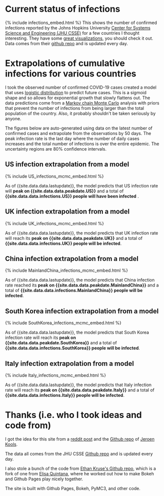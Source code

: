 # Current status of infections

{% include infections_embed.html %}
This shows the number of confirmed infections reported by the Johns Hopkins University [Center for Systems Science and Engineering (JHU CSSE)](https://systems.jhu.edu/) for a few countries I thought interesting. They have some [great visualizations](https://www.arcgis.com/apps/opsdashboard/index.html#/bda7594740fd40299423467b48e9ecf6), you should check it out. Data comes from their [github repo](https://github.com/CSSEGISandData/COVID-19) and is updated every day.

# Extrapolations of cumulative infections for various countries

I took the observed number of confirmed COVID-19 cases created a model that uses [logistic distribution](https://en.wikipedia.org/wiki/Logistic_distribution) to predict future cases. This is a sigmoid shape and so allows for exponential growth that slowly flattens out. The data predictions come from a [Markov chain Monte Carlo](https://en.wikipedia.org/wiki/Hamiltonian_Monte_Carlo) analysis with priors that prevent the number of infections from being larger than the total population of the country. Also, it probably shouldn't be taken seriously by anyone.

The figures below are auto-generated using data on the latest number of confirmed cases and extrapolate from the observations by 50 days. The peak infection rate is the last day where the number of daily cases increases and the total number of infections is over the entire epidemic. The uncertainty regions are 80% confidence intervals.

## US infection extrapolation from a model

{% include US_infections_mcmc_embed.html %}

As of {{site.data.data.lastupdate}}, the model predicts that US infection rate will **peak on {{site.data.data.peakdate.US}}** and a total of **{{site.data.data.infections.US}} people will have been infected** .

## UK infection extrapolation from a model

{% include UK_infections_mcmc_embed.html %}

As of {{site.data.data.lastupdate}}, the model predicts that UK infection rate will reach its **peak on {{site.data.data.peakdate.UK}}** and a total of **{{site.data.data.infections.UK}} people will be infected**.

## China infection extrapolation from a model

{% include MainlandChina_infections_mcmc_embed.html %}

As of {{site.data.data.lastupdate}}, the model predicts that China infection rate reached its **peak on {{site.data.data.peakdate.MainlandChina}}** and a total of **{{site.data.data.infections.MainlandChina}} people will be infected**.


<!-- # Outside China infection extrapolation from a model

{% include OutsideChina_infections_mcmc_embed.html %}

As of {{site.data.data.lastupdate}}, the model predicts that for all counties other than China the infection rate will reach its peak on {{site.data.data.peakdate.OutsideChina}} and **{{site.data.data.infections.OutsideChina}} people will be infected**. -->

## South Korea infection extrapolation from a model

{% include SouthKorea_infections_mcmc_embed.html %}

As of {{site.data.data.lastupdate}}, the model predicts that South Korea infection rate will reach its **peak on {{site.data.data.peakdate.SouthKorea}}** and a total of **{{site.data.data.infections.SouthKorea}} people will be infected**.

## Italy infection extrapolation from a model

{% include Italy_infections_mcmc_embed.html %}

As of {{site.data.data.lastupdate}}, the model predicts that Italy infection rate will reach its **peak on {{site.data.data.peakdate.Italy}}** and a total of **{{site.data.data.infections.Italy}} people will be infected**.


# Thanks (i.e. who I took ideas and code from)
I got the idea for this site from a [reddit post](https://www.reddit.com/r/dataisbeautiful/comments/ff9jn4/oc_number_of_cases_per_country_counting_from_the/) and the [Github repo](https://github.com/JeroenKools/covid19) of [Jeroen Kools](https://github.com/JeroenKools).

The data all comes from the JHU CSSE [Github repo](https://github.com/CSSEGISandData/COVID-19) and is updated every day.

I also stole a bunch of the code from [Ethan Kruse's Github repo](https://github.com/ethankruse/exoplots), which is a fork of one from [Elisa Quintana](https://github.com/elisaquintana/exoplots), where he worked out how to make Bokeh and Github Pages play nicely together.

The site is built with Github Pages, Bokeh, PyMC3, and other code.